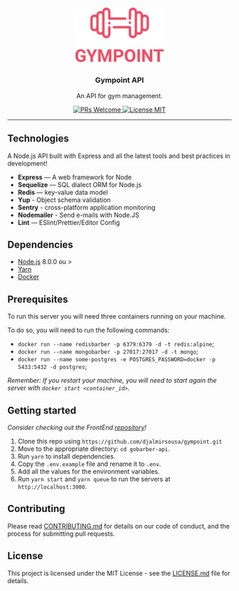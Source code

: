 <h1 align="center">
  <img alt="Gympoint" title="Gympoint" src=".github/logo.png" width="200px" />
</h1>

<h3 align="center">
  Gympoint API
</h3>


<p align="center">An API for gym management.</p>

<p align="center">
  <a href="http://makeapullrequest.com">
    <img src="https://img.shields.io/badge/PRs-welcome-purple.svg?style=flat-square" alt="PRs Welcome">
  </a>
  <a href="https://opensource.org/licenses/MIT">
    <img src="https://img.shields.io/badge/license-MIT-purple.svg?style=flat-square" alt="License MIT">
  </a>
</p>

<hr />

## Technologies

A Node.js API built with Express and all the latest tools and best practices in development!

- **Express** — A web framework for Node
- **Sequelize** — SQL dialect ORM for Node.js
- **Redis** — key-value data model
- **Yup** - Object schema validation
- **Sentry** - cross-platform application monitoring
- **Nodemailer** - Send e-mails with Node.JS
- **Lint** — ESlint/Prettier/Editor Config


## Dependencies

- [Node.js](https://nodejs.org/en/) 8.0.0 ou >
- [Yarn](https://yarnpkg.com/pt-BR/docs/install)
- [Docker](https://www.docker.com/)

## Prerequisites

To run this server you will need three containers running on your machine.

To do so, you will need to run the following commands:

- `docker run --name redisbarber -p 6379:6379 -d -t redis:alpine`;
- `docker run --name mongobarber -p 27017:27017 -d -t mongo`;
- `docker run --name some-postgres -e POSTGRES_PASSWORD=docker -p 5433:5432 -d postgres`;

_Remember: If you restart your machine, you will need to start again the server with `docker start <container_id>`._

## Getting started

_Consider checking out the FrontEnd [repository](https://github.com/djalmirsousa/gobarber)!_

1. Clone this repo using `https://github.com/djalmirsousa/gympoint.git`
2. Move to the appropriate directory: `cd gobarber-api`.<br />
3. Run `yarn` to install dependencies.<br />
4. Copy the `.env.example` file and rename it to `.env`.<br/>
5. Add all the values for the environment variables.<br/>
6. Run `yarn start` and `yarn queue` to run the servers at `http://localhost:3000`.

## Contributing

Please read [CONTRIBUTING.md](CONTRIBUTING.md) for details on our code of conduct, and the process for submitting pull requests.

## License

This project is licensed under the MIT License - see the [LICENSE.md](LICENSE.md) file for details.

